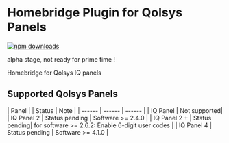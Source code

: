 
# Homebridge Plugin for Qolsys Panels
[![npm downloads](https://badgen.net/npm/dt/homebridge-qolsys)](https://www.npmjs.com/package/homebridge-qolsys)

alpha stage, not ready for prime time !

Homebridge for Qolsys IQ panels

## Supported Qolsys Panels
| Panel | | Status | Note |
| ------ | ------ |  ------ |
| IQ Panel | Not supported| 
| IQ Panel 2 | Status pending | Software >= 2.4.0 | 
| IQ Panel 2 + | Status pending| for software >= 2.6.2: Enable 6-digit user codes |
| IQ Panel 4 | Status pending | Software >= 4.1.0 |